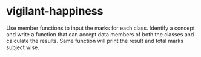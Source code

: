 # vigilant-happiness
Use member functions to input the marks for each class. Identify a concept and write a function that can accept data members of both the classes and calculate the results.  Same function will print the result and total marks subject wise.    
